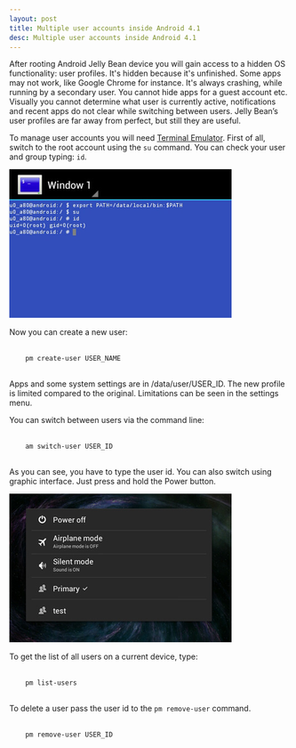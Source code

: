 ```yaml
---
layout: post
title: Multiple user accounts inside Android 4.1
desc: Multiple user accounts inside Android 4.1
---
```


After rooting Android Jelly Bean device you will gain access to a hidden OS functionality: user profiles.
It's hidden because it's unfinished. Some apps may not work, like Google Chrome for instance. It's always crashing,
while running by a secondary user. You cannot hide apps for a guest account etc. Visually you cannot determine what user is currently active,
notifications and recent apps do not clear while switching between users.
Jelly Bean’s user profiles are far away from perfect, but still they are useful.

To manage user accounts you will need
<a href="https://play.google.com/store/apps/details?id=jackpal.androidterm" target="_blank">Terminal Emulator</a>.
First of all, switch to the root account using the <code>su</code> command.
You can check your user and group typing: <code>id</code>.
<p>
<img class="articlePhoto" src="/images/Multiple_user_accounts_inside_Android_4_1/Multiple_user_accounts_photo1.jpg" alt="Android multiple user accounts" />
</p>
Now you can create a new user:
<pre>
<code>
    pm create-user USER_NAME
</code>
</pre>
Apps and some system settings are in /data/user/USER_ID.
The new profile is limited compared to the original. Limitations can be seen in the settings menu.

You can switch between users via the command line:
<pre>
<code>
    am switch-user USER_ID
</code>
</pre>

As you can see, you have to type the user id. You can also switch using graphic interface. Just press and hold the Power button.

<p>
<img class="articlePhoto" src="/images/Multiple_user_accounts_inside_Android_4_1/Multiple_user_accounts_photo2.jpg" alt="Android multiple user accounts" />
</p>

To get the list of all users on a current device, type:
<pre>
<code>
    pm list-users
</code>
</pre>

To delete a user pass the user id to the <code>pm remove-user</code> command.
<pre>
<code>
    pm remove-user USER_ID
</code>
</pre>